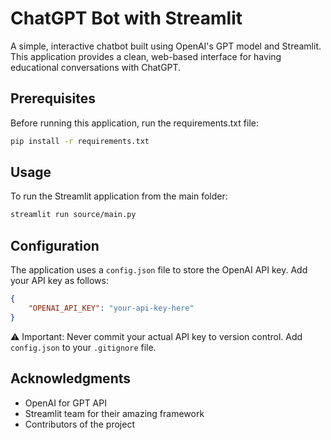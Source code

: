 # ChatGPT Bot with Streamlit

A simple, interactive chatbot built using OpenAI's GPT model and Streamlit. This application provides a clean, web-based interface for having educational conversations with ChatGPT.



## Prerequisites

Before running this application, run the requirements.txt file:


```bash
pip install -r requirements.txt
```



## Usage

To run the Streamlit application from the main folder:

```bash
streamlit run source/main.py
```




## Configuration

The application uses a `config.json` file to store the OpenAI API key. Add your API key as follows:

```json
{
    "OPENAI_API_KEY": "your-api-key-here"
}
```

⚠️ Important: Never commit your actual API key to version control. Add `config.json` to your `.gitignore` file.


## Acknowledgments

- OpenAI for GPT API
- Streamlit team for their amazing framework
- Contributors of the project

